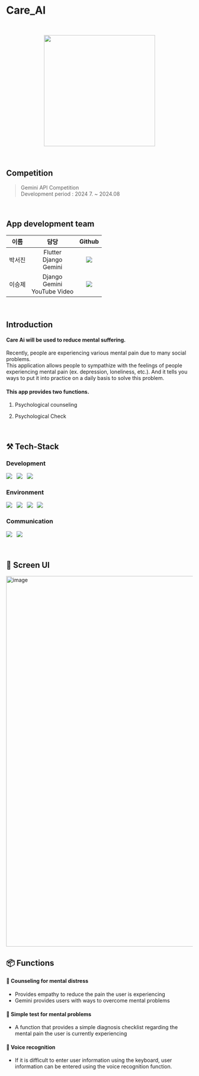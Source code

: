 # Care_AI

<br>
<p align="center">
  <img width = 300 src="https://github.com/user-attachments/assets/58692b4c-2c8b-45a1-8b4d-f502cc5dc6b2">
</p>

<br>

## Competition

> Gemini API Competition<br>
> Development period : 2024 7. ~ 2024.08

<br>

## App development team

  |  이름 |  담당  | Github  |
  | :---:| :---: | :---: |
  | 박서진 |  Flutter<br>Django<br>Gemini | <a href="https://github.com/Parkseojin2001"><img src="https://img.shields.io/badge/Parkseojin2001-181717?style=flat-square&logo=Github&logoColor=white&link=https://github.com/Parkseojin2001"/></a>|
  | 이승제 |  Django<br> Gemini<br> YouTube Video  |<a href="https://github.com/leesj00"><img src="https://img.shields.io/badge/leesj00-181717?style=flat-square&logo=Github&logoColor=white&link=https://github.com/leesj00"/></a>||

<br>

## Introduction

#### Care Ai will be used to reduce mental suffering.
Recently, people are experiencing various mental pain due to many social problems.<br>
This application allows people to sympathize with the feelings of people experiencing mental pain (ex. depression, loneliness, etc.). And it tells you ways to put it into practice on a daily basis to solve this problem.

#### This app provides two functions.

1. Psychological counseling

2. Psychological Check

<br>

<h2>⚒️ Tech-Stack</h2>

<h3>Development</h3>
<p>
  <img src="https://img.shields.io/badge/flutter-02569B?style=for-the-badge&logo=flutter&logoColor=white"> </a>&nbsp 
  <img src="https://img.shields.io/badge/Django-092E20?style=for-the-badge&logo=Django&logoColor=white"> </a>&nbsp 
  <img src="https://img.shields.io/badge/Google Gemini-8E75B2?style=for-the-badge&logo=Google-Gemini&logoColor=white"> </a>&nbsp 
</p>

<h3>Environment</h3>
<p>
   <img src="https://img.shields.io/badge/VISUAL STUDIO CODE-2979CC?style=for-the-badge&logo=Vscode&logoColor=white"> </a>&nbsp
   <img src="https://img.shields.io/badge/HEROKU-430098?style=for-the-badge&logo=Heroku&logoColor=white"> </a>&nbsp
   <img src="https://img.shields.io/badge/GIT-F05032?style=for-the-badge&logo=Git&logoColor=white"> </a>&nbsp
   <img src="https://img.shields.io/badge/GITHUB-181717?style=for-the-badge&logo=Github&logoColor=white"> </a>&nbsp
</p>

<h3>Communication</h3>
<p>
   <img src="https://img.shields.io/badge/DISCORD-5865F2?style=for-the-badge&logo=Discord&logoColor=white"> </a>&nbsp 
    <img src="https://img.shields.io/badge/NOTION-000000?style=for-the-badge&logo=Notion&logoColor=white"> </a>&nbsp 
</p>

<br>

<h2>📱 Screen UI</h2>

<img width="1000" alt="image" src="https://github.com/user-attachments/assets/4df868b9-0e73-4af2-9c05-6d2491ffe9e1">

<br>

<h2>📦 Functions</h2>

<h4>📌 Counseling for mental distress</h4>

 - Provides empathy to reduce the pain the user is experiencing
 - Gemini provides users with ways to overcome mental problems

<h4>📌 Simple test for mental problems</h4>

- A function that provides a simple diagnosis checklist regarding the mental pain the user is currently experiencing
  
<h4> 📌 Voice recognition</h4>

- If it is difficult to enter user information using the keyboard, user information can be entered using the voice recognition function.
